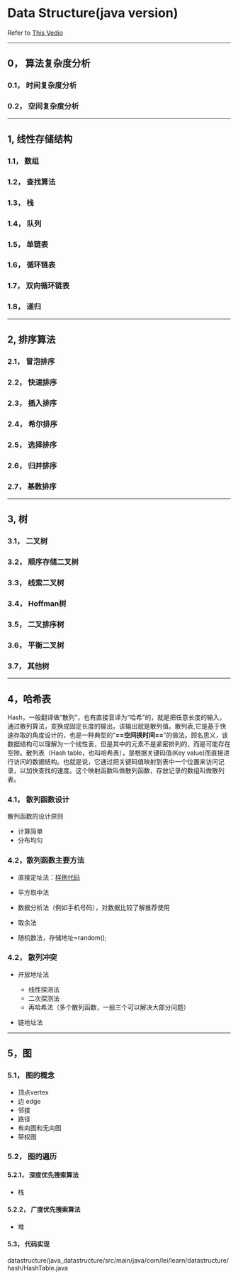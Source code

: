 # Data Structure(java version)

Refer to [This Vedio][StudyVideo]  

-------
## 0， 算法复杂度分析
### 0.1， 时间复杂度分析
### 0.2， 空间复杂度分析

-------
## 1, 线性存储结构
### 1.1， 数组
### 1.2， 查找算法
### 1.3， 栈
### 1.4， 队列
### 1.5， 单链表
### 1.6， 循环链表
### 1.7， 双向循环链表
### 1.8， 递归
--------

## 2, 排序算法
### 2.1， 冒泡排序
### 2.2， 快速排序
### 2.3， 插入排序
### 2.4， 希尔排序
### 2.5， 选择排序
### 2.6， 归并排序
### 2.7， 基数排序
--------

## 3, 树
### 3.1， 二叉树
### 3.2， 顺序存储二叉树
### 3.3， 线索二叉树
### 3.4， Hoffman树
### 3.5， 二叉排序树
### 3.6， 平衡二叉树
### 3.7， 其他树
--------

## 4，哈希表
​		Hash，一般翻译做“散列”，也有直接音译为“哈希”的，就是把任意长度的输入，通过散列算法，变换成固定长度的输出，该输出就是散列值。
​		散列表,它是基于快速存取的角度设计的，也是一种典型的“**==空间换时间==**”的做法。顾名思义，该数据结构可以理解为一个线性表，但是其中的元素不是紧密排列的，而是可能存在空隙。
​       散列表（Hash table，也叫哈希表），是根据关键码值(Key value)而直接进行访问的数据结构。也就是说，它通过把关键码值映射到表中一个位置来访问记录，以加快查找的速度。这个映射函数叫做散列函数，存放记录的数组叫做散列表。
### 4.1， 散列函数设计
散列函数的设计原则
- 计算简单
- 分布均匀
### 4.2，散列函数主要方法
- 直接定址法：[样例代码][HashCode]
- 平方取中法

- 数据分析法（例如手机号码），对数据比较了解推荐使用

- 取余法

- 随机数法，存储地址=random();

### 4.2， 散列冲突
- 开放地址法

  - 线性探测法
  - 二次探测法
  - 再哈希法（多个散列函数，一般三个可以解决大部分问题）

- 链地址法
--------

## 5，图
### 5.1， 图的概念
- 顶点vertex
- 边 edge
- 邻接
- 路径
- 有向图和无向图
- 带权图
### 5.2， 图的遍历
#### 5.2.1， 深度优先搜索算法
- 栈
#### 5.2.2， 广度优先搜索算法
- 堆
#### 5.3， 代码实现

datastructure/java_datastructure/src/main/java/com/lei/learn/datastructure/hash/HashTable.java


[StudyVideo]: https://www.bilibili.com/video/av33835237/ "数据结构与算法基础-java版
"
[HashCode]: ./src/main/java/com/lei/learn/datastructure/hash/HashTable.java "hash table"
